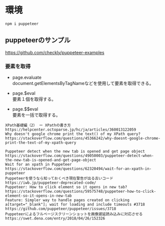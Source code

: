 
# 環境


```
npm i puppeteer
```

## puppeteerのサンプル


https://github.com/checkly/puppeteer-examples

### 要素を取得

- page.evaluate    
document.getElementsByTagNameなどを使用して要素を取得できる。    

- page.$eval    
要素１個を取得する。    

- page.$$eval    
要素を一括で取得する。    



```
XPath基礎編（2） ー XPathの書き方
https://helpcenter.octoparse.jp/hc/ja/articles/360013122059
Why doesn't google chrome print the text() of my XPath query?
https://stackoverflow.com/questions/45366242/why-doesnt-google-chrome-print-the-text-of-my-xpath-query

```


```
Puppeteer detect when the new tab is opened and get page object
https://stackoverflow.com/questions/49050003/puppeteer-detect-when-the-new-tab-is-opened-and-get-page-object
Wait for an xpath in Puppeteer
https://stackoverflow.com/questions/62320494/wait-for-an-xpath-in-puppeteer
Puppeteerを使うなら知っておくべき現在警告が出る古いコード
https://iwb.jp/puppeteer-deprecated-code/
Puppeteer: How to click element so it opens in new tab?
https://stackoverflow.com/questions/59575748/puppeteer-how-to-click-element-so-it-opens-in-new-tab
Feature: Simpler way to handle pages created on clicking a[target="_blank"]; wait for loading and include timeouts #3718
https://github.com/puppeteer/puppeteer/issues/3718
Puppeteerによるフルページスクリーンショットを画像遅延読み込みに対応させる
https://swet.dena.com/entry/2018/04/26/152326

```
